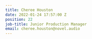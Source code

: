 ```yaml
---
title: Cheree Houston
date: 2022-01-24 17:57:00 Z
position: 22
job-title: Junior Production Manager
email: cheree.houston@novel.audio
---
```


